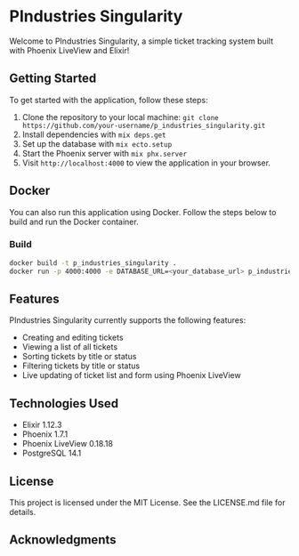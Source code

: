 # PIndustries Singularity

Welcome to PIndustries Singularity, a simple ticket tracking system built with Phoenix LiveView and Elixir!

## Getting Started

To get started with the application, follow these steps:

1. Clone the repository to your local machine: `git clone https://github.com/your-username/p_industries_singularity.git`
2. Install dependencies with `mix deps.get`
3. Set up the database with `mix ecto.setup`
4. Start the Phoenix server with `mix phx.server`
5. Visit `http://localhost:4000` to view the application in your browser.

## Docker

You can also run this application using Docker. Follow the steps below to build and run the Docker container.

### Build

```sh
docker build -t p_industries_singularity .
docker run -p 4000:4000 -e DATABASE_URL=<your_database_url> p_industries_singularity
```


## Features

PIndustries Singularity currently supports the following features:

- Creating and editing tickets
- Viewing a list of all tickets
- Sorting tickets by title or status
- Filtering tickets by title or status
- Live updating of ticket list and form using Phoenix LiveView

## Technologies Used

- Elixir 1.12.3
- Phoenix 1.7.1
- Phoenix LiveView 0.18.18
- PostgreSQL 14.1

## License

This project is licensed under the MIT License. See the LICENSE.md file for details.

## Acknowledgments

